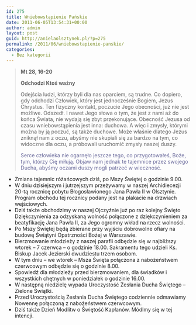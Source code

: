 ```yaml
---
id: 275
title: Wniebowstąpienie Pańskie
date: 2011-06-05T13:54:31+00:00
author: admin
layout: post
guid: http://anielaolsztynek.pl/?p=275
permalink: /2011/06/wniebowstapienie-panskie/
categories:
  - Bez kategorii
---
```

> **Mt 28, 16-20**
> 
> **Odchodzi Ktoś ważny**
> 
> Odejścia ludzi, którzy byli dla nas oparciem, są trudne. Co dopiero, gdy odchodzi Człowiek, który jest jednocześnie Bogiem, Jezus Chrystus. Ten fizyczny kontakt, poczucie Jego obecności, już nie jest możliwe. Odszedł. I nawet Jego słowa o tym, że jest z nami aż do końca Świata, nie wydają się zbyt przekonujące. Obecność Jezusa od czasu wniebowstąpienia jest inna: duchowa. A więc i zmysły, którymi można by ją poczuć, są także duchowe. Może właśnie dlatego Jezus zniknął nam z oczu, abyśmy nie skupiali się za bardzo na tym, co widoczne dla oczu, a próbowali uruchomić zmysły naszej duszy.
> 
> <span style="color: #666699;">Serce człowieka nie ogarnęło jeszcze tego, co przygotowałeś, Boże, tym, którzy Cię miłują. Objaw nam jednak te tajemnice przez swojego Ducha, abyśmy oczami duszy mogli patrzeć w wieczność. </span>

  * Zmiana tajemnic różańcowych dziś, po Mszy Świętej o godzinie 9.00.
  * W dniu dzisiejszym i jutrzejszym przeżywamy w naszej Archidiecezji 20-tą rocznicę pobytu Błogosławionego Jana Pawła II w Olsztynie. Program obchodu tej rocznicy podany jest na plakacie na drzwiach wejściowych.
  * Dziś także obchodzimy w naszej Ojczyźnie już po raz kolejny Święto Dziękczynienia za odzyskaną wolność połączone z dziękczynieniem za beatyfikację Jana Pawła II, za Jego ogromny wkład na rzecz wolności.
  * Po Mszy Świętej będą zbierane przy wyjściu dobrowolne ofiary na budowę Świątyni Opatrzności Bożej w Warszawie.
  * Bierzmowanie młodzieży z naszej parafii odbędzie się w najbliższy wtorek &#8211; 7 czerwca &#8211; o godzinie 18.00. Sakramentu tego udzieli Ks. Biskup Jacek Jezierski dwudziestu trzem osobom.
  * W tym dniu &#8211; we wtorek &#8211; Msza Święta połączona z nabożeństwem czerwcowym odbędzie się o godzinie 8.00.
  * Spowiedź dla młodzieży przed bierzmowaniem, dla świadków i wszystkich chętnych w poniedziałek o godzinie 16.00.
  * W następną niedzielę wypada Uroczystość Zesłania Ducha Świętego &#8211; Zielone Świątki.
  * Przed Uroczystością Zesłania Ducha Świętego codziennie odmawiamy Nowennę połączoną z nabożeństwem czerwcowym.
  * Dziś także Dzień Modlitw o Świętość Kapłanów. Módlmy się w tej intencji.